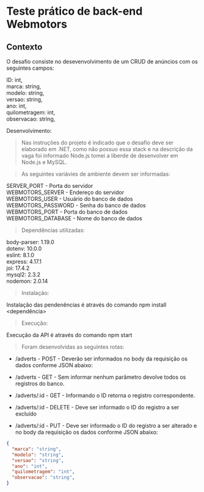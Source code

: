 # Teste prático de back-end Webmotors

## Contexto
O desafio consiste no desevenvolvimento de um CRUD de anúncios com os seguintes campos:


  ID: int,<br />
  marca: string,<br />
  modelo: string,<br />
  versao: string,<br />
  ano: int,<br />
  quilometragem: int,<br />
  observacao: string,<br />


Desenvolvimento:
> Nas instruções do projeto é indicado que o desafio deve ser elaborado em .NET, como não possuo essa stack e na descrição da vaga foi informado Node.js tomei a liberde de desenvolver em Node.js e MySQL. 


> As seguintes variávies de ambiente devem ser informadas:

SERVER_PORT - Porta do servidor<br />
WEBMOTORS_SERVER - Endereço do servidor<br />
WEBMOTORS_USER - Usuário do banco de dados<br />
WEBMOTORS_PASSWORD - Senha do banco de dados<br />
WEBMOTORS_PORT - Porta do banco de dados<br />
WEBMOTORS_DATABASE - Nome do banco de dados<br />


> Dependências utilizadas:

body-parser: 1.19.0<br />
dotenv: 10.0.0<br />
eslint: 8.1.0<br />
express: 4.17.1<br />
joi: 17.4.2<br />
mysql2: 2.3.2<br />
nodemon: 2.0.14<br />


> Instalação:

Instalação das pendenências é através do comando npm install <dependência>


> Execução:

Execução da API é através do comando npm start


> Foram desenvolvidas as seguintes rotas:


* /adverts - POST - Deverão ser informados no body da requisição os dados conforme JSON abaixo:

* /adverts - GET - Sem informar nenhum parâmetro devolve todos os registros do banco.

* /adverts/:id - GET - Informando o ID retorna o registro correspondente.

* /adverts/:id - DELETE - Deve ser informado o ID do registro a ser excluído

* /adverts/:id - PUT - Deve ser informado o ID do registro a ser alterado e no body da requisição os dados conforme JSON abaixo:

```json
{
  "marca": "string",
  "modelo": "string",
  "versao": "string",
  "ano": "int",
  "quilometragem": "int",
  "observacao": "string",
}
